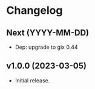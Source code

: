 # Changelog

## Next (YYYY-MM-DD)

- Dep: upgrade to gix 0.44

## v1.0.0 (2023-03-05)

- Initial release.
